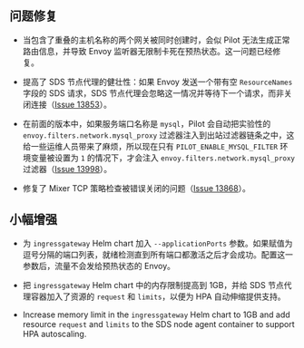 ## 问题修复

- 当包含了重叠的主机名称的两个网关被同时创建时，会似 Pilot 无法生成正常路由信息，并导致 Envoy 监听器无限制卡死在预热状态。这一问题已经修复。

- 提高了 SDS 节点代理的健壮性：如果 Envoy 发送一个带有空 `ResourceNames` 字段的 SDS 请求，SDS 节点代理会忽略这一情况并等待下一个请求，而非关闭连接（[Issue 13853](https://github.com/istio/istio/issues/13853)）。

- 在前面的版本中，如果服务端口名称是 `mysql`，Pilot 会自动把实验性的 `envoy.filters.network.mysql_proxy` 过滤器注入到出站过滤器链条之中，这给一些运维人员带来了麻烦，所以现在只有 `PILOT_ENABLE_MYSQL_FILTER` 环境变量被设置为 `1` 的情况下，才会注入 `envoy.filters.network.mysql_proxy` 过滤器（[Issue 13998](https://github.com/istio/istio/issues/13998)）。

- 修复了 Mixer TCP 策略检查被错误关闭的问题（[Issue 13868](https://github.com/istio/istio/issues/13868)）。

## 小幅增强

- 为 `ingressgateway` Helm chart 加入 `--applicationPorts` 参数。如果赋值为逗号分隔的端口列表，就绪检测直到所有端口都激活之后才会成功。配置这一参数后，流量不会发给预热状态的 Envoy。

- 把 `ingressgateway` Helm chart 中的内存限制提高到 1GB，并给 SDS 节点代理容器加入了资源的 `request` 和 `limits`，以便为 HPA 自动伸缩提供支持。

- Increase memory limit in the `ingressgateway` Helm chart to 1GB and add resource `request` and `limits` to the SDS node agent container to support HPA autoscaling.
